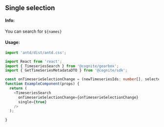 ## Single selection 

<!-- STORY -->

#### Info:
You can search for `${names}`

#### Usage:

```typescript jsx
import 'antd/dist/antd.css';

import React from 'react';
import { TimeseriesSearch } from '@cognite/gearbox';
import { GetTimeSeriesMetadataDTO } from '@cognite/sdk';

const onTimeserieSelectionChange = (newTimeseriesIds: number[], selectedTimeseries: GetTimeSeriesMetadataDTO) => {}
function ExampleComponent(props) {
  return (
    <TimeseriesSearch
      onTimeserieSelectionChange={onTimeserieSelectionChange}
      single={true}
    />
  );
  
}
```
